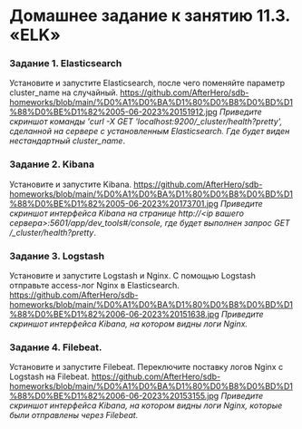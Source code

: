 # Домашнее задание к занятию 11.3. «ELK»

### Задание 1. Elasticsearch 

Установите и запустите Elasticsearch, после чего поменяйте параметр cluster_name на случайный. 
https://github.com/AfterHero/sdb-homeworks/blob/main/%D0%A1%D0%BA%D1%80%D0%B8%D0%BD%D1%88%D0%BE%D1%82%2005-06-2023%20151912.jpg
*Приведите скриншот команды 'curl -X GET 'localhost:9200/_cluster/health?pretty', сделанной на сервере с установленным Elasticsearch. Где будет виден нестандартный cluster_name*.


### Задание 2. Kibana

Установите и запустите Kibana.
https://github.com/AfterHero/sdb-homeworks/blob/main/%D0%A1%D0%BA%D1%80%D0%B8%D0%BD%D1%88%D0%BE%D1%82%2005-06-2023%20173701.jpg
*Приведите скриншот интерфейса Kibana на странице http://<ip вашего сервера>:5601/app/dev_tools#/console, где будет выполнен запрос GET /_cluster/health?pretty*.


### Задание 3. Logstash

Установите и запустите Logstash и Nginx. С помощью Logstash отправьте access-лог Nginx в Elasticsearch. 
https://github.com/AfterHero/sdb-homeworks/blob/main/%D0%A1%D0%BA%D1%80%D0%B8%D0%BD%D1%88%D0%BE%D1%82%2006-06-2023%20151638.jpg
*Приведите скриншот интерфейса Kibana, на котором видны логи Nginx.*


### Задание 4. Filebeat. 

Установите и запустите Filebeat. Переключите поставку логов Nginx с Logstash на Filebeat. 
https://github.com/AfterHero/sdb-homeworks/blob/main/%D0%A1%D0%BA%D1%80%D0%B8%D0%BD%D1%88%D0%BE%D1%82%2006-06-2023%20153155.jpg
*Приведите скриншот интерфейса Kibana, на котором видны логи Nginx, которые были отправлены через Filebeat.*
